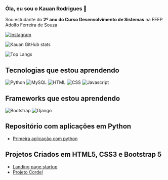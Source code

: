 ### Óla, eu sou o Kauan Rodrigues 🤙

Sou estudante do <strong>2º ano do Curso Desenvolvimento de Sistemas</strong> na EEEP Adolfo Ferreira de Souza

[![Instagram](https://img.shields.io/badge/Instagram-E4405F?style=for-the-badge&logo=instagram&logoColor=white)](https://www.instagram.com/kauan_mrl/)

![Kauan GitHub stats](https://github-readme-stats.vercel.app/api?username=Kauanrodrigues01&show_icons=true&theme=dracula)

![Top Langs](https://github-readme-stats.vercel.app/api/top-langs/?username=Kauanrodrigues01&hide_progress=true)

## Tecnologias que estou aprendendo

![Python](https://img.shields.io/badge/Python-14354C?style=for-the-badge&logo=python&logoColor=white) ![MySQL](https://img.shields.io/badge/MySQL-005C84?style=for-the-badge&logo=mysql&logoColor=white) ![HTML](https://img.shields.io/badge/HTML5-E34F26?style=for-the-badge&logo=html5&logoColor=white)  ![CSS](https://img.shields.io/badge/CSS3-1572B6?style=for-the-badge&logo=css3&logoColor=white)  ![Javascript](https://img.shields.io/badge/JavaScript-F7DF1E?style=for-the-badge&logo=javascript&logoColor=black) 

## Frameworks que estou aprendendo
![Bootstrap](https://img.shields.io/badge/Bootstrap-563D7C?style=for-the-badge&logo=bootstrap&logoColor=white) ![Django](https://img.shields.io/badge/Django-092E20?style=for-the-badge&logo=django&logoColor=white)

## Repositório com aplicações em Python

- [Primeira aplicação com python](https://github.com/Kauanrodrigues01/Aprendendo-python-orientado-a-objetos/tree/main/python%20primeira%20aplica%C3%A7%C3%A3o)

## Projetos Criados em HTML5, CSS3 e Bootstrap 5

- [Landing page startup](https://kauanrodrigues01.github.io/Landing_page_Expedite/)
- [Projeto Cordel](https://kauanrodrigues01.github.io/projeto-cordel/)
